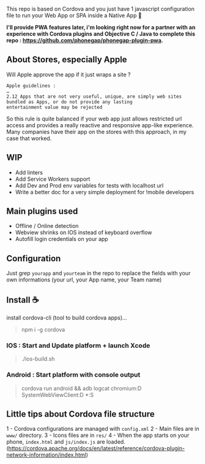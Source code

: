 This repo is based on Cordova and you just have 1 javascript configuration file
to run your Web App or SPA inside a Native App :tada: 

**I'll provide PWA features later, i'm looking right now for a partner 
with an experience with Cordova plugins and Objective C / Java to complete this repo : https://github.com/phonegap/phonegap-plugin-pwa.**

## About Stores, especially Apple

Will Apple approve the app if it just wraps a site ?
```
Apple guidelines : 
…
2.12 Apps that are not very useful, unique, are simply web sites bundled as Apps, or do not provide any lasting 
entertainment value may be rejected
```
So this rule is quite balanced if your web app just allows restricted url access and provides a really reactive and responsive app-like experience. Many companies have their app on the stores with this approach, in my case that worked.


## WIP

- Add linters
- Add Service Workers support 
- Add Dev and Prod env variables for tests with localhost url 
- Write a better doc for a very simple deployment for !mobile developers

## Main plugins used

- Offline / Online detection
- Webview shrinks on IOS instead of keyboard overflow
- Autofill login credentials on your app 

## Configuration

Just grep `yourapp` and `yourteam` in the repo to replace the fields with 
your own informations (your url, your App name, your Team name)

## Install :coffee:

install cordova-cli (tool to build cordova apps)...
> npm i -g cordova

### IOS : Start and Update platform + launch Xcode
> ./ios-build.sh

### Android : Start platform with console output
> cordova run android && adb logcat chromium:D SystemWebViewClient:D *:S


## Little tips about Cordova file structure

1 - Cordova configurations are managed with `config.xml`
2 - Main files are in `www/` directory. 
3 - Icons files are in `res/` 
4 - When the app starts on your phone, `index.html` and `js/index.js` are loaded.
(https://cordova.apache.org/docs/en/latest/reference/cordova-plugin-network-information/index.html)
